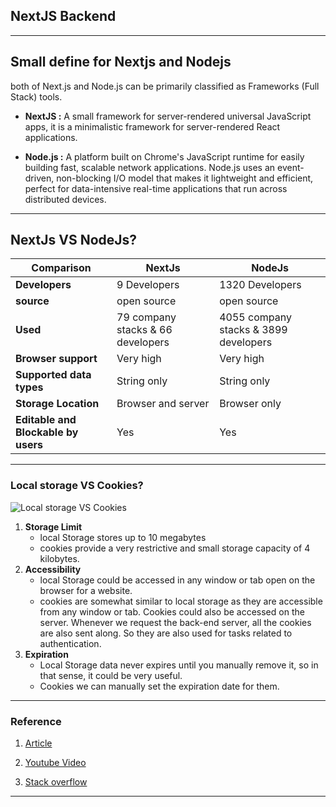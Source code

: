 ## NextJS Backend

---

<!-- **How to get user preferences from cookies ?** -->

## Small define for Nextjs and Nodejs

both of Next.js and Node.js can be primarily classified as Frameworks (Full Stack) tools.

- **NextJS :** A small framework for server-rendered universal JavaScript apps, it is a minimalistic framework for server-rendered React applications.

- **Node.js :** A platform built on Chrome's JavaScript runtime for easily building fast, scalable network applications. Node.js uses an event-driven, non-blocking I/O model that makes it lightweight and efficient, perfect for data-intensive real-time applications that run across distributed devices.

---

## NextJs VS NodeJs?

| Comparison                          | NextJs                            | NodeJs                                |
| ----------------------------------- | --------------------------------- | ------------------------------------- |
| **Developers**                      | 9 Developers                      | 1320 Developers                       |
| **source**                          | open source                       | open source                           |
| **Used**                            | 79 company stacks & 66 developers | 4055 company stacks & 3899 developers |
| **Browser support**                 | Very high                         | Very high                             |
| **Supported data types**            | String only                       | String only                           |
| **Storage Location**                | Browser and server                | Browser only                          |
| **Editable and Blockable by users** | Yes                               | Yes                                   |

---

### Local storage VS Cookies?

![Local storage VS Cookies](https://res.cloudinary.com/academind-gmbh/image/upload//v1/academind.com/content/tutorials/localstorage-vs-cookies-xss/localstorage-vs-cookies-xss)

1. **Storage Limit**
   - local Storage stores up to 10 megabytes
   - cookies provide a very restrictive and small storage capacity of 4 kilobytes.
2. **Accessibility**
   - local Storage could be accessed in any window or tab open on the browser for a website.
   - cookies are somewhat similar to local storage as they are accessible from any window or tab.
     Cookies could also be accessed on the server. Whenever we request the back-end server, all the cookies are also sent along. So they are also used for tasks related to authentication.
3. **Expiration**
   - Local Storage data never expires until you manually remove it, so in that sense, it could be very useful.
   - Cookies we can manually set the expiration date for them.

---

### Reference

1. [Article](https://stackshare.io/stackups/next-js-vs-nodejs)

2. [Youtube Video](https://www.youtube.com/watch?v=sovAIX4doOE&list=LL&index=1&t=517s)

3. [Stack overflow](https://stackoverflow.com/questions/7799728/localstorage-vs-cookies-performance)

---
